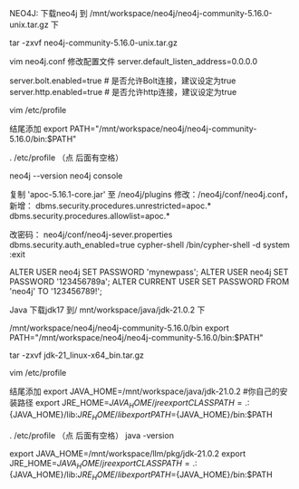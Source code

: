 NEO4J:
下载neo4j
到 /mnt/workspace/neo4j/neo4j-community-5.16.0-unix.tar.gz 下

tar -zxvf neo4j-community-5.16.0-unix.tar.gz

vim neo4j.conf
修改配置文件
server.default_listen_address=0.0.0.0

server.bolt.enabled=true    # 是否允许Bolt连接，建议设定为true
server.http.enabled=true    # 是否允许http连接，建议设定为true


vim /etc/profile

结尾添加
export PATH="/mnt/workspace/neo4j/neo4j-community-5.16.0/bin:$PATH"

. /etc/profile   （点 后面有空格）

neo4j --version
neo4j console

复制 'apoc-5.16.1-core.jar' 至 /neo4j/plugins
修改：/neo4j/conf/neo4j.conf，新增：
dbms.security.procedures.unrestricted=apoc.*
dbms.security.procedures.allowlist=apoc.*

改密码：
neo4j/conf/neo4j-sever.properties
dbms.security.auth_enabled=true
cypher-shell     /bin/cypher-shell -d system
:exit

ALTER USER neo4j SET PASSWORD 'mynewpass';
ALTER USER neo4j SET PASSWORD '123456789a';
ALTER CURRENT USER SET PASSWORD FROM 'neo4j' TO '123456789!';



Java
下载jdk17
到/ mnt/workspace/java/jdk-21.0.2 下

/mnt/workspace/neo4j/neo4j-community-5.16.0/bin
export PATH="/mnt/workspace/neo4j/neo4j-community-5.16.0/bin:$PATH"


tar -zxvf jdk-21_linux-x64_bin.tar.gz

vim /etc/profile

结尾添加
export JAVA_HOME=/mnt/workspace/java/jdk-21.0.2 #你自己的安装路径
export JRE_HOME=${JAVA_HOME}/jre
export CLASSPATH=.:${JAVA_HOME}/lib:${JRE_HOME}/lib
export PATH=${JAVA_HOME}/bin:$PATH

. /etc/profile   （点 后面有空格）
java -version



export JAVA_HOME=/mnt/workspace/llm/pkg/jdk-21.0.2 
export JRE_HOME=${JAVA_HOME}/jre
export CLASSPATH=.:${JAVA_HOME}/lib:${JRE_HOME}/lib
export PATH=${JAVA_HOME}/bin:$PATH